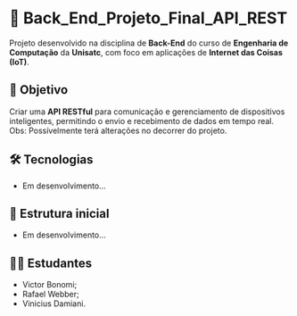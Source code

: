 # 🧠 Back_End_Projeto_Final_API_REST

Projeto desenvolvido na disciplina de **Back-End** do curso de **Engenharia de Computação** da **Unisatc**, com foco em aplicações de **Internet das Coisas (IoT)**.

## 🎯 Objetivo
Criar uma **API RESTful** para comunicação e gerenciamento de dispositivos inteligentes, permitindo o envio e recebimento de dados em tempo real.
Obs: Possívelmente terá alterações no decorrer do projeto.

## 🛠 Tecnologias
- Em desenvolvimento...

## 📂 Estrutura inicial
- Em desenvolvimento...

## 👨‍🎓 Estudantes
- Victor Bonomi;
- Rafael Webber;
- Vinicius Damiani.
